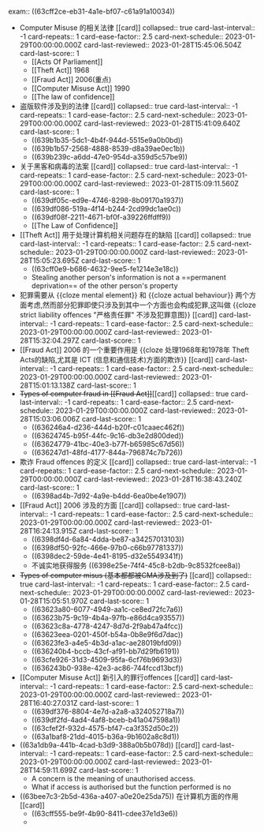 exam:: ((63cff2ce-eb31-4a1e-bf07-c61a91a10034))

- Computer Misuse 的相关法律 [[card]]
  collapsed:: true
  card-last-interval:: -1
  card-repeats:: 1
  card-ease-factor:: 2.5
  card-next-schedule:: 2023-01-29T00:00:00.000Z
  card-last-reviewed:: 2023-01-28T15:45:06.504Z
  card-last-score:: 1
	- [[Acts Of Parliament]]
	- [[Theft Act]] 1968
	- [[Fraud Act]] 2006(重点)
	- [[Computer Misuse Act]] 1990
	- [[The law of confidence]]
- 盗版软件涉及到的法律 [[card]]
  collapsed:: true
  card-last-interval:: -1
  card-repeats:: 1
  card-ease-factor:: 2.5
  card-next-schedule:: 2023-01-29T00:00:00.000Z
  card-last-reviewed:: 2023-01-28T15:41:09.640Z
  card-last-score:: 1
	- ((639b1b35-5dc1-4b4f-944d-5515e9a0b0bd))
	- ((639b1b57-2568-4888-8539-d8a39ae0ec1b))
	- ((639b239c-a6dd-47e0-954d-a359d5c57be9))
- 关于黑客和病毒的法案 [[card]]
  collapsed:: true
  card-last-interval:: -1
  card-repeats:: 1
  card-ease-factor:: 2.5
  card-next-schedule:: 2023-01-29T00:00:00.000Z
  card-last-reviewed:: 2023-01-28T15:09:11.560Z
  card-last-score:: 1
	- ((639df05c-ed9e-4746-8298-8b09170a1937))
	- ((639df086-519a-4f14-b244-2cd99dc1ae0c))
	- ((639df08f-2211-4671-bf0f-a39226ffdff9))
	- [[The Law of Confidence]]
- [[Theft Act]] 用于处理计算机相关问题存在的缺陷 [[card]]
  collapsed:: true
  card-last-interval:: -1
  card-repeats:: 1
  card-ease-factor:: 2.5
  card-next-schedule:: 2023-01-29T00:00:00.000Z
  card-last-reviewed:: 2023-01-28T15:05:23.695Z
  card-last-score:: 1
	- ((63cff0e9-b686-4632-9ee5-fe1214e3e18c))
	- Stealing another person's information is not a ==permanent deprivation== of the other person's property
- 犯罪需要从  {{cloze mental element}} 和  {{cloze actual behaviour}} 两个方面考虑,然而部分犯罪即使只涉及到其中一个方面也会构成犯罪,这叫做  {{cloze strict liability offences "严格责任罪" 不涉及犯罪意图}} [[card]]
  card-last-interval:: -1
  card-repeats:: 1
  card-ease-factor:: 2.5
  card-next-schedule:: 2023-01-29T00:00:00.000Z
  card-last-reviewed:: 2023-01-28T15:32:04.297Z
  card-last-score:: 1
- [[Fraud Act]] 2006 的一个重要作用是  {{cloze 处理1968年和1978年 Theft Acts的缺陷,尤其是 ICT (信息和通信技术)方面的欺诈}} [[card]]
  card-last-interval:: -1
  card-repeats:: 1
  card-ease-factor:: 2.5
  card-next-schedule:: 2023-01-29T00:00:00.000Z
  card-last-reviewed:: 2023-01-28T15:01:13.138Z
  card-last-score:: 1
- ~~Types of computer fraud  in [[Fraud Act]]~~[[card]]
  collapsed:: true
  card-last-interval:: -1
  card-repeats:: 1
  card-ease-factor:: 2.5
  card-next-schedule:: 2023-01-29T00:00:00.000Z
  card-last-reviewed:: 2023-01-28T15:03:06.006Z
  card-last-score:: 1
	- ((636246a4-d236-444d-b20f-c01caaec462f))
	- ((63624745-b95f-44fc-9c16-db3e2d800ded))
	- ((63624779-41bc-40e3-b77f-b65985c67d56))
	- ((636247d1-48fd-4177-844a-796874c7b726))
- 欺诈 Fraud offences 的定义 [[card]]
  collapsed:: true
  card-last-interval:: -1
  card-repeats:: 1
  card-ease-factor:: 2.5
  card-next-schedule:: 2023-01-29T00:00:00.000Z
  card-last-reviewed:: 2023-01-28T16:38:43.240Z
  card-last-score:: 1
	- ((6398ad4b-7d92-4a9e-b4dd-6ea0be4e1907))
- [[Fraud Act]] 2006 涉及的方面 [[card]]
  collapsed:: true
  card-last-interval:: -1
  card-repeats:: 1
  card-ease-factor:: 2.5
  card-next-schedule:: 2023-01-29T00:00:00.000Z
  card-last-reviewed:: 2023-01-28T16:24:13.915Z
  card-last-score:: 1
	- ((6398df4d-6a84-4dda-be87-a34257013103))
	- ((6398df50-92fc-466e-97b0-c66b97781337))
	- ((6398dec2-59de-4e41-8195-d32e5549341f))
	- 不诚实地获得服务 ((6398e25e-74f4-45c8-b2db-9c8532fcee8a))
- ~~Types of computer misus  (基本都都被CMA涉及到了)~~ [[card]]
  collapsed:: true
  card-last-interval:: -1
  card-repeats:: 1
  card-ease-factor:: 2.5
  card-next-schedule:: 2023-01-29T00:00:00.000Z
  card-last-reviewed:: 2023-01-28T15:05:51.970Z
  card-last-score:: 1
	- ((63623a80-6077-4949-aa1c-ce8ed72fc7a6))
	- ((63623b75-9c19-4b4a-97fb-e86d4ca93557))
	- ((63623c8a-4778-4247-8d7d-2f9ab47a4fcc))
	- ((63623eea-0201-450f-b54a-0b8e9f6d7dac))
	- ((63623fe3-a4e5-4b3d-a1ac-ae28019bfd09))
	- ((636240b4-bccb-43cf-af91-bb7d29fb6191))
	- ((63cfe926-31d3-4509-95fa-6cf76b9693d3))
	- ((636243b0-938e-42e3-ac86-744fccd13bcf))
- [[Computer Misuse Act]] 新引入的罪行offences [[card]]
  card-last-interval:: -1
  card-repeats:: 1
  card-ease-factor:: 2.5
  card-next-schedule:: 2023-01-29T00:00:00.000Z
  card-last-reviewed:: 2023-01-28T16:40:27.031Z
  card-last-score:: 1
	- ((639df376-8804-4e7d-a2a8-a324052718a7))
	- ((639df2fd-4ad4-4af8-bceb-b41a047598a1))
	- ((63cfef2f-932d-4575-bf47-ca3f352d50c2))
	- ((63a1baf8-21dd-4015-b36a-9b1602a8c8d1))
- ((63a1db9a-441b-4cad-b3d9-388a0b5b078d)) [[card]]
  card-last-interval:: -1
  card-repeats:: 1
  card-ease-factor:: 2.5
  card-next-schedule:: 2023-01-29T00:00:00.000Z
  card-last-reviewed:: 2023-01-28T14:59:11.699Z
  card-last-score:: 1
	- A concern is the meaning of unauthorised access.
	- What if access is authorised but the function performed is no
- ((63bee7c3-2b5d-436a-a407-a0e20e25da75)) 在计算机方面的作用 [[card]]
	- ((63cff555-be9f-4b90-8411-cdee37e1d3e6))
	-
